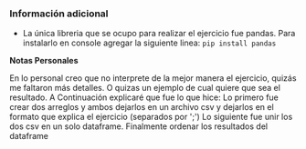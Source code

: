 ### Información adicional

- La única libreria que se ocupo para realizar el ejercicio fue pandas. Para instalarlo en console agregar la siguiente linea: `pip install pandas`

**Notas Personales**

En lo personal creo que no interprete de la mejor manera el ejercicio, quizás me faltaron más detalles.  O quizas un ejemplo de cual quiere que sea el resultado.
A Continuación explicaré que fue lo que hice: 
	Lo primero fue crear dos arreglos y ambos dejarlos en un archivo csv y dejarlos en el formato que explica el ejercicio (separados por ';')
	Lo siguiente fue unir los dos csv en un solo dataframe.
	Finalmente ordenar los resultados del dataframe